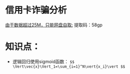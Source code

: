 # 信用卡诈骗分析
[由于数据超过25M，只能网盘自取:](https://pan.baidu.com/s/14F8WuX0ZJntdB_r1EC08HA#list/path=%2F)  提取码：58gp  
# 知识点：
* 逻辑回归使用sigmoid函数：
```$$ \Vert\vec{x}\Vert_1=\sum_{i=1}^N\vert{x_i}\vert $$```
